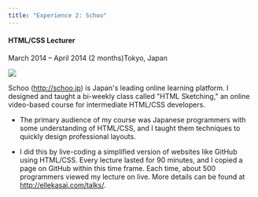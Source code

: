```yaml
---
title: "Experience 2: Schoo"
---
```


#### HTML/CSS Lecturer

<p>March 2014 – April 2014 (2 months)Tokyo, Japan</p>

<img src="{{ site.url }}/images/schoo.jpg" class="img-responsive img-rounded">

Schoo (http://schoo.jp) is Japan's leading online learning platform. I designed and taught a bi-weekly class called "HTML Sketching," an online video-based course for intermediate HTML/CSS developers.

* The primary audience of my course was Japanese programmers with some understanding of HTML/CSS, and I taught them techniques to quickly design professional layouts.

* I did this by live-coding a simplified version of websites like GitHub using HTML/CSS. Every lecture lasted for 90 minutes, and I copied a page on GitHub within this time frame. Each time, about 500 programmers viewed my lecture on live. More details can be found at http://ellekasai.com/talks/.
